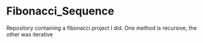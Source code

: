 # Fibonacci_Sequence
Repository containing a fibonacci project I did. One method is recursive, the other was iterative
